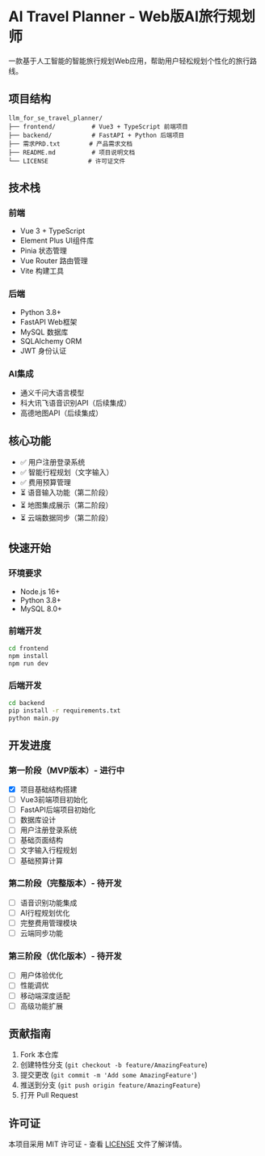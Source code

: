 # AI Travel Planner - Web版AI旅行规划师

一款基于人工智能的智能旅行规划Web应用，帮助用户轻松规划个性化的旅行路线。

## 项目结构

```
llm_for_se_travel_planner/
├── frontend/          # Vue3 + TypeScript 前端项目
├── backend/           # FastAPI + Python 后端项目
├── 需求PRD.txt        # 产品需求文档
├── README.md          # 项目说明文档
└── LICENSE           # 许可证文件
```

## 技术栈

### 前端
- Vue 3 + TypeScript
- Element Plus UI组件库
- Pinia 状态管理
- Vue Router 路由管理
- Vite 构建工具

### 后端
- Python 3.8+
- FastAPI Web框架
- MySQL 数据库
- SQLAlchemy ORM
- JWT 身份认证

### AI集成
- 通义千问大语言模型
- 科大讯飞语音识别API（后续集成）
- 高德地图API（后续集成）

## 核心功能

- ✅ 用户注册登录系统
- ✅ 智能行程规划（文字输入）
- ✅ 费用预算管理
- ⏳ 语音输入功能（第二阶段）
- ⏳ 地图集成展示（第二阶段）
- ⏳ 云端数据同步（第二阶段）

## 快速开始

### 环境要求

- Node.js 16+ 
- Python 3.8+
- MySQL 8.0+

### 前端开发

```bash
cd frontend
npm install
npm run dev
```

### 后端开发

```bash
cd backend
pip install -r requirements.txt
python main.py
```

## 开发进度

### 第一阶段（MVP版本）- 进行中
- [x] 项目基础结构搭建
- [ ] Vue3前端项目初始化
- [ ] FastAPI后端项目初始化
- [ ] 数据库设计
- [ ] 用户注册登录系统
- [ ] 基础页面结构
- [ ] 文字输入行程规划
- [ ] 基础预算计算

### 第二阶段（完整版本）- 待开发
- [ ] 语音识别功能集成
- [ ] AI行程规划优化
- [ ] 完整费用管理模块
- [ ] 云端同步功能

### 第三阶段（优化版本）- 待开发
- [ ] 用户体验优化
- [ ] 性能调优
- [ ] 移动端深度适配
- [ ] 高级功能扩展

## 贡献指南

1. Fork 本仓库
2. 创建特性分支 (`git checkout -b feature/AmazingFeature`)
3. 提交更改 (`git commit -m 'Add some AmazingFeature'`)
4. 推送到分支 (`git push origin feature/AmazingFeature`)
5. 打开 Pull Request

## 许可证

本项目采用 MIT 许可证 - 查看 [LICENSE](LICENSE) 文件了解详情。